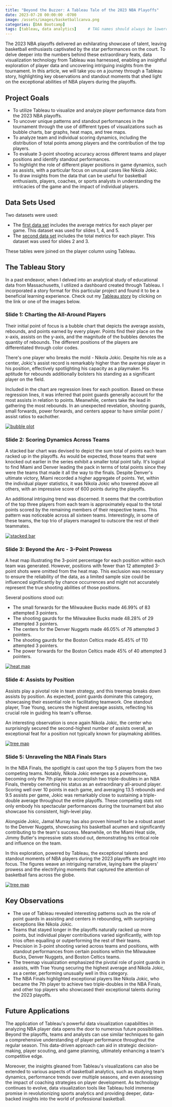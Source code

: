 ```yaml
---
title: "Beyond the Buzzer: A Tableau Tale of the 2023 NBA Playoffs"
date: 2023-07-28 00:00:00 -0700
image: /assets/images/basketballcanva.png
categories: [DAA Bootcamp]
tags: [tableau, data analytics]     # TAG names should always be lowercase
---
```




The 2023 NBA playoffs delivered an exhilarating showcase of talent, leaving basketball enthusiasts captivated by the star performances on the court. To delve deeper into the numbers behind these extraordinary feats, data visualization technology from Tableau was harnessed, enabling an insightful exploration of player data and uncovering intriguing insights from the tournament. In this article, we will take you on a journey through a Tableau story, highlighting key observations and standout moments that shed light on the exceptional abilities of NBA players during the playoffs.
## Project Goals
* To utilize Tableau to visualize and analyze player performance data from the 2023 NBA playoffs.
* To uncover unique patterns and standout performances in the tournament through the use of different types of visualizations such as bubble charts, bar graphs, heat maps, and tree maps.
* To analyze team and individual scoring dynamics, including the distribution of total points among players and the contribution of the top players.
* To evaluate 3-point shooting accuracy across different teams and player positions and identify standout performances.
* To highlight the role of different player positions in game dynamics, such as assists, with a particular focus on unusual cases like Nikola Jokic.
* To draw insights from the data that can be useful for basketball enthusiasts, players, coaches, or sports analysts in understanding the intricacies of the game and the impact of individual players.

## Data Sets Used
Two datasets were used:
* The [first data set](https://www.basketball-reference.com/playoffs/NBA_2023_per_game.html) includes the average metrics for each player per game. This dataset was used for slides 1, 4, and 5.
* The [second data set](https://www.basketball-reference.com/playoffs/NBA_2023_totals.html) includes the total metrics for each player. This dataset was used for slides 2 and 3.

These tables were joined on the player column using Tableau.
## The Tableau Story

In a past endeavor, when I delved into an analytical study of educational data from Massachusetts, I utilized a dashboard created through Tableau. I incorporated a story format for this particular project and found it to be a beneficial learning experience. Check out my [Tableau story](https://public.tableau.com/app/profile/reid.glaze/viz/2023NBAPlayoffsAnalysis/FullStory) by clicking on the link or one of the images below.

### Slide 1: Charting the All-Around Players


Their initial point of focus is a bubble chart that depicts the average assists, rebounds, and points earned by every player. Points find their place on the x-axis, assists on the y-axis, and the magnitude of the bubbles denotes the quantity of rebounds. The different positions of the players are differentiated through color codes.

There's one player who breaks the mold - Nikola Jokic. Despite his role as a center, Jokic's assist record is remarkably higher than the average player in his position, effectively spotlighting his capacity as a playmaker. His aptitude for rebounds additionally bolsters his standing as a significant player on the field.

Included in the chart are regression lines for each position. Based on these regression lines, it was inferred that point guards generally account for the most assists in relation to points. Meanwhile, centers take the lead in gathering the most rebounds. In an unexpected revelation, shooting guards, small forwards, power forwards, and centers appear to have similar point / assist ratios to eachother.

[![bubble plot](/assets/images/bubbleplot.png)](https://public.tableau.com/views/2023NBAPlayoffsAnalysis/FullStory?:language=en-US&:display_count=n&:origin=viz_share_link)

### Slide 2: Scoring Dynamics Across Teams

A stacked bar chart was devised to depict the sum total of points each team racked up in the playoffs. As would be expected, those teams that were knocked out earlier in the series exhibit a smaller total point tally. It's logical to find Miami and Denver leading the pack in terms of total points since they were the teams that made it all the way to the finals. Despite Denver's ultimate victory, Miami recorded a higher aggregate of points. Yet, within the individual player statistics, it was Nikola Jokic who towered above all others, with an impressive score of 600 points during the playoffs.


An additional intriguing trend was discerned. It seems that the contribution of the top three players from each team is approximately equal to the total points scored by the remaining members of their respective teams. This pattern was noticeable across all sixteen teams. Interestingly, in some of these teams, the top trio of players managed to outscore the rest of their teammates.


[![stacked bar](/assets/images/stackedbar.png)](https://public.tableau.com/views/2023NBAPlayoffsAnalysis/FullStory?:language=en-US&:display_count=n&:origin=viz_share_link)

### Slide 3: Beyond the Arc - 3-Point Prowess


A heat map illustrating the 3-point percentage for each position within each team was generated. However, positions with fewer than 12 attempted 3-point shots were omitted from the heat map. This exclusion was necessary to ensure the reliability of the data, as a limited sample size could be influenced significantly by chance occurrences and might not accurately represent the true shooting abilities of those positions.

Several positions stood out:
* The small forwards for the Milwaukee Bucks made  46.99% of 83 attempted 3 pointers.
* The shooting gaurds for the Milwaukee Bucks made 48.28% of 29 attempted 3 pointers.
* The centers for the Denver Nuggets made 46.05% of 76 attempted 3 pointers.
* The shooting gaurds for the Boston Celtics made 45.45% of 110 attempted 3 pointers.
* The power forwards for the Boston Celtics made 45% of 40 attempted 3 pointers.
  

[![heat map](/assets/images/heatmap.png)](https://public.tableau.com/views/2023NBAPlayoffsAnalysis/FullStory?:language=en-US&:display_count=n&:origin=viz_share_link)

### Slide 4: Assists by Position


Assists play a pivotal role in team strategy, and this treemap breaks down assists by position. As expected, point guards dominate this category, showcasing their essential role in facilitating teamwork. One standout player, Trae Young, secures the highest average assists, reflecting his crucial role in guiding his team's offense.

An interesting observation is once again Nikola Jokic, the center who surprisingly secured the second-highest number of assists overall, an exceptional feat for a position not typically known for playmaking abilities.

[![tree map](/assets/images/treemap.png)](https://public.tableau.com/views/2023NBAPlayoffsAnalysis/FullStory?:language=en-US&:display_count=n&:origin=viz_share_link)

### Slide 5: Unraveling the NBA Finals Stars


In the NBA Finals, the spotlight is cast upon the top 5 players from the two competing teams. Notably, Nikola Jokic emerges as a powerhouse, becoming only the 7th player to accomplish two triple-doubles in an NBA Finals, thereby cementing his status as an extraordinary all-around player. Scoring well over 10 points in each game, and averaging 13.5 rebounds and 9.5 assists per game, Jokic was remarkably close to sustaining a triple-double average throughout the entire playoffs. These compelling stats not only embody his spectacular performances during the tournament but also showcase his consistent, high-level play.

Alongside Jokic, Jamal Murray has also proven himself to be a robust asset to the Denver Nuggets, showcasing his basketball acumen and significantly contributing to the team's success. Meanwhile, on the Miami Heat side, Jimmy Butler's impressive stats stood out, demonstrating his critical role and influence on the team.

In this exploration, powered by Tableau, the exceptional talents and standout moments of NBA players during the 2023 playoffs are brought into focus. The figures weave an intriguing narrative, laying bare the players' prowess and the electrifying moments that captured the attention of basketball fans across the globe.

[![tree map](/assets/images/topplayers.png)](https://public.tableau.com/views/2023NBAPlayoffsAnalysis/FullStory?:language=en-US&:display_count=n&:origin=viz_share_link)

## Key Observations
* The use of Tableau revealed interesting patterns such as the role of point guards in assisting and centers in rebounding, with surprising exceptions like Nikola Jokic.
* Teams that stayed longer in the playoffs naturally racked up more points, but individual player contributions varied significantly, with top trios often equalling or outperforming the rest of their teams.
* Precision in 3-point shooting varied across teams and positions, with standout performances from certain positions within the Milwaukee Bucks, Denver Nuggets, and Boston Celtics teams.
* The treemap visualization emphasized the pivotal role of point guards in assists, with Trae Young securing the highest average and Nikola Jokic, as a center, performing unusually well in this category.
* The NBA Finals highlighted exceptional players like Nikola Jokic, who became the 7th player to achieve two triple-doubles in the NBA Finals, and other top players who showcased their exceptional talents during the 2023 playoffs.


## Future Applications

The application of Tableau's powerful data visualization capabilities in analyzing NBA player data opens the door to numerous future possibilities. Beyond the playoffs, teams and analysts can use similar techniques to gain a comprehensive understanding of player performance throughout the regular season. This data-driven approach can aid in strategic decision-making, player scouting, and game planning, ultimately enhancing a team's competitive edge.

Moreover, the insights gleaned from Tableau's visualizations can also be extended to various aspects of basketball analytics, such as studying team dynamics, performance trends over multiple seasons, and even assessing the impact of coaching strategies on player development. As technology continues to evolve, data visualization tools like Tableau hold immense promise in revolutionizing sports analytics and providing deeper, data-backed insights into the world of professional basketball.
